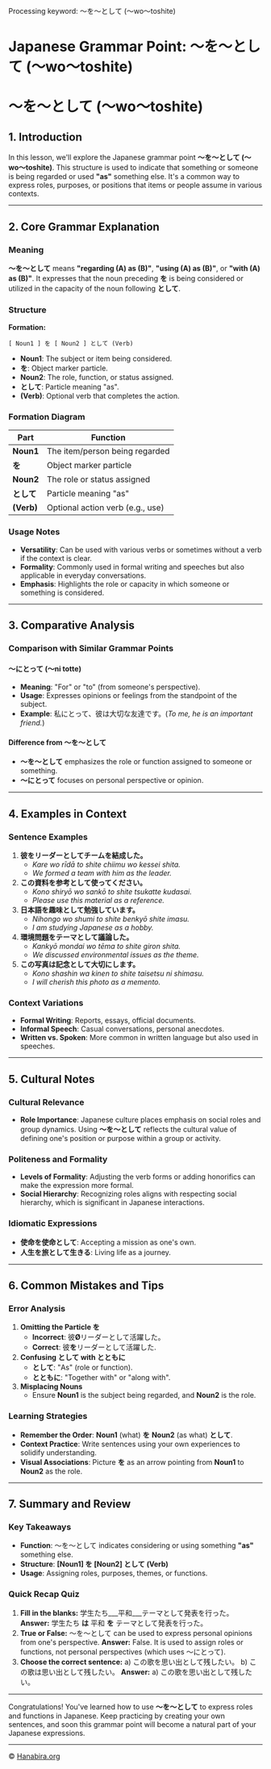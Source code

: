Processing keyword: ～を～として (〜wo〜toshite)
# Japanese Grammar Point: ～を～として (〜wo〜toshite)
# ～を～として (〜wo〜toshite)
## 1. Introduction
In this lesson, we'll explore the Japanese grammar point **～を～として (〜wo〜toshite)**. This structure is used to indicate that something or someone is being regarded or used **"as"** something else. It's a common way to express roles, purposes, or positions that items or people assume in various contexts.

---
## 2. Core Grammar Explanation
### Meaning
**～を～として** means **"regarding \(A\) as \(B\)"**, **"using \(A\) as \(B\)"**, or **"with \(A\) as \(B\)"**. It expresses that the noun preceding **を** is being considered or utilized in the capacity of the noun following **として**.
### Structure
**Formation:**
```
[ Noun1 ] を [ Noun2 ] として (Verb)
```
- **Noun1**: The subject or item being considered.
- **を**: Object marker particle.
- **Noun2**: The role, function, or status assigned.
- **として**: Particle meaning "as".
- **(Verb)**: Optional verb that completes the action.
### Formation Diagram
| Part        | Function                            |
|-------------|-------------------------------------|
| **Noun1**   | The item/person being regarded      |
| **を**      | Object marker particle              |
| **Noun2**   | The role or status assigned         |
| **として**  | Particle meaning "as"               |
| **(Verb)**  | Optional action verb (e.g., use)    |
### Usage Notes
- **Versatility**: Can be used with various verbs or sometimes without a verb if the context is clear.
- **Formality**: Commonly used in formal writing and speeches but also applicable in everyday conversations.
- **Emphasis**: Highlights the role or capacity in which someone or something is considered.
---
## 3. Comparative Analysis
### Comparison with Similar Grammar Points
#### ～にとって (〜ni totte)
- **Meaning**: "For" or "to" (from someone's perspective).
- **Usage**: Expresses opinions or feelings from the standpoint of the subject.
- **Example**: 私にとって、彼は大切な友達です。(*To me, he is an important friend.*)
#### Difference from ～を～として
- **～を～として** emphasizes the role or function assigned to someone or something.
- **～にとって** focuses on personal perspective or opinion.
---
## 4. Examples in Context
### Sentence Examples
1. **彼をリーダーとしてチームを結成した。**
   - *Kare wo rīdā to shite chiimu wo kessei shita.*
   - *We formed a team with him as the leader.*
2. **この資料を参考として使ってください。**
   - *Kono shiryō wo sankō to shite tsukatte kudasai.*
   - *Please use this material as a reference.*
3. **日本語を趣味として勉強しています。**
   - *Nihongo wo shumi to shite benkyō shite imasu.*
   - *I am studying Japanese as a hobby.*
4. **環境問題をテーマとして議論した。**
   - *Kankyō mondai wo tēma to shite giron shita.*
   - *We discussed environmental issues as the theme.*
5. **この写真は記念として大切にします。**
   - *Kono shashin wa kinen to shite taisetsu ni shimasu.*
   - *I will cherish this photo as a memento.*
### Context Variations
- **Formal Writing**: Reports, essays, official documents.
- **Informal Speech**: Casual conversations, personal anecdotes.
- **Written vs. Spoken**: More common in written language but also used in speeches.
---
## 5. Cultural Notes
### Cultural Relevance
- **Role Importance**: Japanese culture places emphasis on social roles and group dynamics. Using **～を～として** reflects the cultural value of defining one's position or purpose within a group or activity.
### Politeness and Formality
- **Levels of Formality**: Adjusting the verb forms or adding honorifics can make the expression more formal.
- **Social Hierarchy**: Recognizing roles aligns with respecting social hierarchy, which is significant in Japanese interactions.
### Idiomatic Expressions
- **使命を使命として**: Accepting a mission as one's own.
- **人生を旅として生きる**: Living life as a journey.
---
## 6. Common Mistakes and Tips
### Error Analysis
1. **Omitting the Particle を**
   - **Incorrect**: 彼**Ø**リーダーとして活躍した。
   - **Correct**: 彼**を**リーダーとして活躍した.
2. **Confusing として with とともに**
   - **として**: "As" (role or function).
   - **とともに**: "Together with" or "along with".
3. **Misplacing Nouns**
   - Ensure **Noun1** is the subject being regarded, and **Noun2** is the role.
### Learning Strategies
- **Remember the Order**: **Noun1** (what) **を** **Noun2** (as what) **として**.
- **Context Practice**: Write sentences using your own experiences to solidify understanding.
- **Visual Associations**: Picture **を** as an arrow pointing from **Noun1** to **Noun2** as the role.
---
## 7. Summary and Review
### Key Takeaways
- **Function**: ～を～として indicates considering or using something **"as"** something else.
- **Structure**: **[Noun1] を [Noun2] として (Verb)**
- **Usage**: Assigning roles, purposes, themes, or functions.
### Quick Recap Quiz
1. **Fill in the blanks:**
   学生たち___平和___テーマとして発表を行った。
   **Answer:** 学生たち **は** 平和 **を** テーマとして発表を行った。
2. **True or False:**
   ～を～として can be used to express personal opinions from one's perspective.
   **Answer:** False. It is used to assign roles or functions, not personal perspectives (which uses ～にとって).
3. **Choose the correct sentence:**
   a) この歌を思い出として残したい。
   b) この歌は思い出として残したい。
   **Answer:** a) この歌を思い出として残したい。
---
Congratulations! You've learned how to use **～を～として** to express roles and functions in Japanese. Keep practicing by creating your own sentences, and soon this grammar point will become a natural part of your Japanese expressions.


---

© [Hanabira.org](https://hanabira.org)
